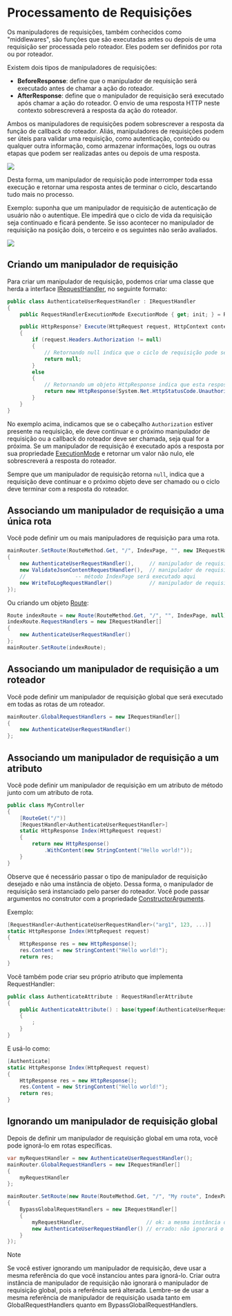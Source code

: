 # Processamento de Requisições

Os manipuladores de requisições, também conhecidos como "middlewares", são funções que são executadas antes ou depois de uma requisição ser processada pelo roteador. Eles podem ser definidos por rota ou por roteador.

Existem dois tipos de manipuladores de requisições:

- **BeforeResponse**: define que o manipulador de requisição será executado antes de chamar a ação do roteador.
- **AfterResponse**: define que o manipulador de requisição será executado após chamar a ação do roteador. O envio de uma resposta HTTP neste contexto sobrescreverá a resposta da ação do roteador.

Ambos os manipuladores de requisições podem sobrescrever a resposta da função de callback do roteador. Aliás, manipuladores de requisições podem ser úteis para validar uma requisição, como autenticação, conteúdo ou qualquer outra informação, como armazenar informações, logs ou outras etapas que podem ser realizadas antes ou depois de uma resposta.

![](/assets/img/requesthandlers1.png)

Desta forma, um manipulador de requisição pode interromper toda essa execução e retornar uma resposta antes de terminar o ciclo, descartando tudo mais no processo.

Exemplo: suponha que um manipulador de requisição de autenticação de usuário não o autentique. Ele impedirá que o ciclo de vida da requisição seja continuado e ficará pendente. Se isso acontecer no manipulador de requisição na posição dois, o terceiro e os seguintes não serão avaliados.

![](/assets/img/requesthandlers2.png)

## Criando um manipulador de requisição

Para criar um manipulador de requisição, podemos criar uma classe que herda a interface [IRequestHandler](/api/Sisk.Core.Routing.IRequestHandler), no seguinte formato:

```cs
public class AuthenticateUserRequestHandler : IRequestHandler
{
    public RequestHandlerExecutionMode ExecutionMode { get; init; } = RequestHandlerExecutionMode.BeforeResponse;

    public HttpResponse? Execute(HttpRequest request, HttpContext context)
    {
        if (request.Headers.Authorization != null)
        {
            // Retornando null indica que o ciclo de requisição pode ser continuado
            return null;
        }
        else
        {
            // Retornando um objeto HttpResponse indica que esta resposta sobrescreverá respostas adjacentes.
            return new HttpResponse(System.Net.HttpStatusCode.Unauthorized);
        }
    }
}
```

No exemplo acima, indicamos que se o cabeçalho `Authorization` estiver presente na requisição, ele deve continuar e o próximo manipulador de requisição ou a callback do roteador deve ser chamada, seja qual for a próxima. Se um manipulador de requisição é executado após a resposta por sua propriedade [ExecutionMode](/api/Sisk.Core.Routing.IRequestHandler.ExecutionMode) e retornar um valor não nulo, ele sobrescreverá a resposta do roteador.

Sempre que um manipulador de requisição retorna `null`, indica que a requisição deve continuar e o próximo objeto deve ser chamado ou o ciclo deve terminar com a resposta do roteador.

## Associando um manipulador de requisição a uma única rota

Você pode definir um ou mais manipuladores de requisição para uma rota.

```cs
mainRouter.SetRoute(RouteMethod.Get, "/", IndexPage, "", new IRequestHandler[]
{
    new AuthenticateUserRequestHandler(),     // manipulador de requisição antes
    new ValidateJsonContentRequestHandler(),  // manipulador de requisição antes
    //                -- método IndexPage será executado aqui
    new WriteToLogRequestHandler()            // manipulador de requisição depois
});
```

Ou criando um objeto [Route](/api/Sisk.Core.Routing.Route):

```cs
Route indexRoute = new Route(RouteMethod.Get, "/", "", IndexPage, null);
indexRoute.RequestHandlers = new IRequestHandler[]
{
    new AuthenticateUserRequestHandler()
};
mainRouter.SetRoute(indexRoute);
```

## Associando um manipulador de requisição a um roteador

Você pode definir um manipulador de requisição global que será executado em todas as rotas de um roteador.

```cs
mainRouter.GlobalRequestHandlers = new IRequestHandler[]
{
    new AuthenticateUserRequestHandler()
};
```

## Associando um manipulador de requisição a um atributo

Você pode definir um manipulador de requisição em um atributo de método junto com um atributo de rota.

```cs
public class MyController
{
    [RouteGet("/")]
    [RequestHandler<AuthenticateUserRequestHandler>]
    static HttpResponse Index(HttpRequest request)
    {
        return new HttpResponse()
            .WithContent(new StringContent("Hello world!"));
    }
}
```

Observe que é necessário passar o tipo de manipulador de requisição desejado e não uma instância de objeto. Dessa forma, o manipulador de requisição será instanciado pelo parser do roteador. Você pode passar argumentos no construtor com a propriedade [ConstructorArguments](/api/Sisk.Core.Routing.RequestHandlerAttribute.ConstructorArguments).

Exemplo:

```cs
[RequestHandler<AuthenticateUserRequestHandler>("arg1", 123, ...)]
static HttpResponse Index(HttpRequest request)
{
    HttpResponse res = new HttpResponse();
    res.Content = new StringContent("Hello world!");
    return res;
}
```

Você também pode criar seu próprio atributo que implementa RequestHandler:

```cs
public class AuthenticateAttribute : RequestHandlerAttribute
{
    public AuthenticateAttribute() : base(typeof(AuthenticateUserRequestHandler), ConstructorArguments = new object?[] { "arg1", 123, ... })
    {
        ;
    }
}
```

E usá-lo como:

```cs
[Authenticate]
static HttpResponse Index(HttpRequest request)
{
    HttpResponse res = new HttpResponse();
    res.Content = new StringContent("Hello world!");
    return res;
}
```

## Ignorando um manipulador de requisição global

Depois de definir um manipulador de requisição global em uma rota, você pode ignorá-lo em rotas específicas.

```cs
var myRequestHandler = new AuthenticateUserRequestHandler();
mainRouter.GlobalRequestHandlers = new IRequestHandler[]
{
    myRequestHandler
};

mainRouter.SetRoute(new Route(RouteMethod.Get, "/", "My route", IndexPage, null)
{
    BypassGlobalRequestHandlers = new IRequestHandler[]
    {
        myRequestHandler,                    // ok: a mesma instância do que está nos manipuladores de requisição globais
        new AuthenticateUserRequestHandler() // errado: não ignorará o manipulador de requisição global
    }
});
```

> [!NOTE]
> Se você estiver ignorando um manipulador de requisição, deve usar a mesma referência do que você instanciou antes para ignorá-lo. Criar outra instância de manipulador de requisição não ignorará o manipulador de requisição global, pois a referência será alterada. Lembre-se de usar a mesma referência de manipulador de requisição usada tanto em GlobalRequestHandlers quanto em BypassGlobalRequestHandlers.
